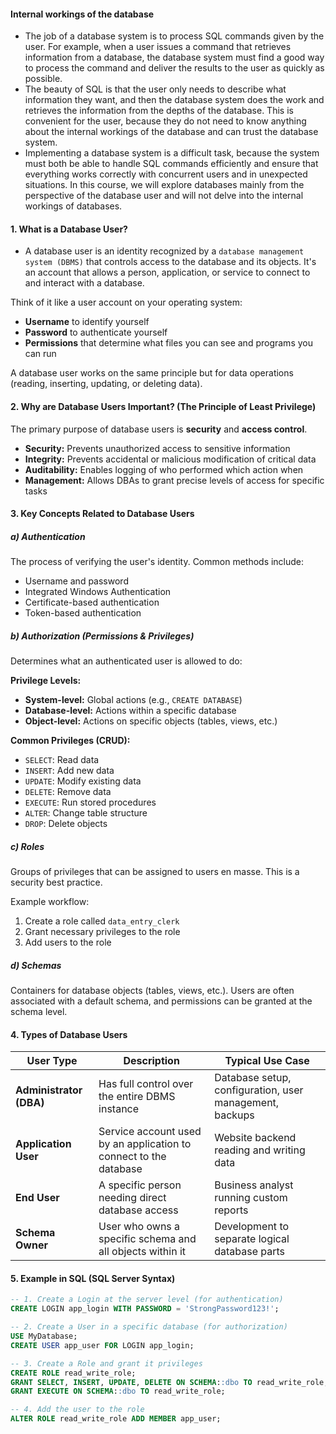 #### Internal workings of the database
- The job of a database system is to process SQL commands given by the user. For example, when a user issues a command that retrieves information from a database, the database system must find a good way to process the command and deliver the results to the user as quickly as possible.
- The beauty of SQL is that the user only needs to describe what information they want, and then the database system does the work and retrieves the information from the depths of the database. This is convenient for the user, because they do not need to know anything about the internal workings of the database and can trust the database system.
- Implementing a database system is a difficult task, because the system must both be able to handle SQL commands efficiently and ensure that everything works correctly with concurrent users and in unexpected situations. In this course, we will explore databases mainly from the perspective of the database user and will not delve into the internal workings of databases.

#### 1. What is a Database User?
- A database user is an identity recognized by a `database management system (DBMS)` that controls access to the database and its objects. It's an account that allows a person, application, or service to connect to and interact with a database.

Think of it like a user account on your operating system:
- **Username** to identify yourself
- **Password** to authenticate yourself
- **Permissions** that determine what files you can see and programs you can run

A database user works on the same principle but for data operations (reading, inserting, updating, or deleting data).

#### 2. Why are Database Users Important? (The Principle of Least Privilege)

The primary purpose of database users is **security** and **access control**.

- **Security:** Prevents unauthorized access to sensitive information
- **Integrity:** Prevents accidental or malicious modification of critical data
- **Auditability:** Enables logging of who performed which action when
- **Management:** Allows DBAs to grant precise levels of access for specific tasks

#### 3. Key Concepts Related to Database Users

##### a) Authentication
The process of verifying the user's identity. Common methods include:
- Username and password
- Integrated Windows Authentication
- Certificate-based authentication
- Token-based authentication

##### b) Authorization (Permissions & Privileges)
Determines what an authenticated user is allowed to do:

**Privilege Levels:**
- **System-level:** Global actions (e.g., `CREATE DATABASE`)
- **Database-level:** Actions within a specific database
- **Object-level:** Actions on specific objects (tables, views, etc.)

**Common Privileges (CRUD):**
- `SELECT`: Read data
- `INSERT`: Add new data
- `UPDATE`: Modify existing data
- `DELETE`: Remove data
- `EXECUTE`: Run stored procedures
- `ALTER`: Change table structure
- `DROP`: Delete objects

##### c) Roles
Groups of privileges that can be assigned to users en masse. This is a security best practice.

Example workflow:
1. Create a role called `data_entry_clerk`
2. Grant necessary privileges to the role
3. Add users to the role

##### d) Schemas
Containers for database objects (tables, views, etc.). Users are often associated with a default schema, and permissions can be granted at the schema level.

#### 4. Types of Database Users

| User Type | Description | Typical Use Case |
|-----------|-------------|------------------|
| **Administrator (DBA)** | Has full control over the entire DBMS instance | Database setup, configuration, user management, backups |
| **Application User** | Service account used by an application to connect to the database | Website backend reading and writing data |
| **End User** | A specific person needing direct database access | Business analyst running custom reports |
| **Schema Owner** | User who owns a specific schema and all objects within it | Development to separate logical database parts |

#### 5. Example in SQL (SQL Server Syntax)

```sql
-- 1. Create a Login at the server level (for authentication)
CREATE LOGIN app_login WITH PASSWORD = 'StrongPassword123!';

-- 2. Create a User in a specific database (for authorization)
USE MyDatabase;
CREATE USER app_user FOR LOGIN app_login;

-- 3. Create a Role and grant it privileges
CREATE ROLE read_write_role;
GRANT SELECT, INSERT, UPDATE, DELETE ON SCHEMA::dbo TO read_write_role;
GRANT EXECUTE ON SCHEMA::dbo TO read_write_role;

-- 4. Add the user to the role
ALTER ROLE read_write_role ADD MEMBER app_user;
```


